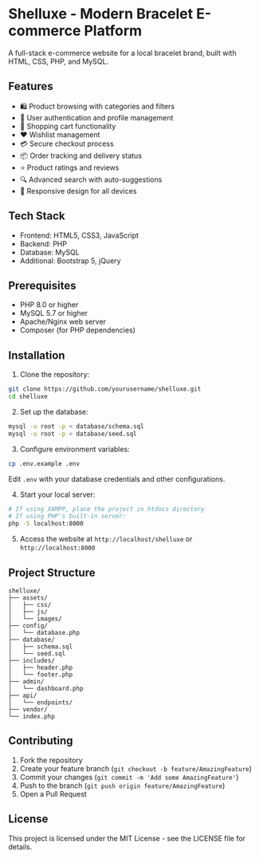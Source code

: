 # Shelluxe - Modern Bracelet E-commerce Platform

A full-stack e-commerce website for a local bracelet brand, built with HTML, CSS, PHP, and MySQL.

## Features

- 🛍️ Product browsing with categories and filters
- 👤 User authentication and profile management
- 🛒 Shopping cart functionality
- ❤️ Wishlist management
- 💳 Secure checkout process
- 📦 Order tracking and delivery status
- ⭐ Product ratings and reviews
- 🔍 Advanced search with auto-suggestions
- 📱 Responsive design for all devices

## Tech Stack

- Frontend: HTML5, CSS3, JavaScript
- Backend: PHP
- Database: MySQL
- Additional: Bootstrap 5, jQuery

## Prerequisites

- PHP 8.0 or higher
- MySQL 5.7 or higher
- Apache/Nginx web server
- Composer (for PHP dependencies)

## Installation

1. Clone the repository:
```bash
git clone https://github.com/yourusername/shelluxe.git
cd shelluxe
```

2. Set up the database:
```bash
mysql -u root -p < database/schema.sql
mysql -u root -p < database/seed.sql
```

3. Configure environment variables:
```bash
cp .env.example .env
```
Edit `.env` with your database credentials and other configurations.

4. Start your local server:
```bash
# If using XAMPP, place the project in htdocs directory
# If using PHP's built-in server:
php -S localhost:8000
```

5. Access the website at `http://localhost/shelluxe` or `http://localhost:8000`

## Project Structure

```
shelluxe/
├── assets/
│   ├── css/
│   ├── js/
│   └── images/
├── config/
│   └── database.php
├── database/
│   ├── schema.sql
│   └── seed.sql
├── includes/
│   ├── header.php
│   └── footer.php
├── admin/
│   └── dashboard.php
├── api/
│   └── endpoints/
├── vendor/
└── index.php
```

## Contributing

1. Fork the repository
2. Create your feature branch (`git checkout -b feature/AmazingFeature`)
3. Commit your changes (`git commit -m 'Add some AmazingFeature'`)
4. Push to the branch (`git push origin feature/AmazingFeature`)
5. Open a Pull Request

## License

This project is licensed under the MIT License - see the LICENSE file for details. 